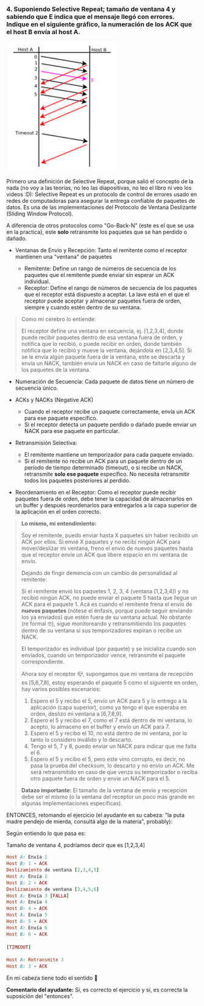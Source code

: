 ### 4. Suponiendo Selective Repeat; tamaño de ventana 4 y sabiendo que E indica que el mensaje llegó con errores. Indique en el siguiente gráfico, la numeración de los ACK que el host B envía al host A.

![alt text](ejercicio4.png)

Primero una definición de Selective Repeat, porque salió el concepto de la nada (no voy a las teorías, no leo las diapositivas, no leo el libro ni veo los videos :D): Selective Repeat es un protocolo de control de errores usado en redes de computadoras para asegurar la entrega confiable de paquetes de datos. Es una de las implementaciones del Protocolo de Ventana Deslizante (Sliding Window Protocol).

A diferencia de otros protocolos como "Go-Back-N" (este es el que se usa en la practica), este **solo** retransmite los paquetes que se han perdido o dañado.

- Ventanas de Envío y Recepción: Tanto el remitente como el receptor mantienen una "ventana" de paquetes

    - Remitente: Define un rango de números de secuencia de los paquetes que el remitente puede enviar sin esperar un ACK individual.
    - Receptor: Define el rango de números de secuencia de los paquetes que el receptor está dispuesto a aceptar. La lave está en el que el receptor puede aceptar y almacenar paquetes fuera de orden, siempre y cuando estén dentro de su ventana.

>Como mi cerebro lo entiende:
>
>El receptor define una ventana en secuencia, ej. [1,2,3,4], donde puede recibir paquetes dentro de esa ventana fuera de orden, y notifica que lo recibió, o puede recibir en orden, donde también notifica que lo recibió y mueve la ventana, dejándola en [2,3,4,5].
>Si se le envía algún paquete fuera de la ventana, este se descarta y envía un NACK, también envía un NACK en caso de faltarle alguno de los paquetes de la ventana.

- Numeración de Secuencia: Cada paquete de datos tiene un número de secuencia único.

- ACKs y NACKs (Negative ACK)

    - Cuando el receptor recibe un paquete correctamente, envía un ACK para ese paquete específico.
    - Si el receptor detecta un paquete perdido o dañado puede enviar un NACK para ese paquete en particular.

- Retransmisión Selectiva:

    - El remitente mantiene un temporizador para cada paquete enviado.
    - Si el remitente no recibe un ACK para un paquete dentro de un período de tiempo determinado (timeout), o si recibe un NACK, retransmite **solo ese paquete** específico. No necesita retransmitir todos los paquetes posteriores al perdido.

- Reordenamiento en el Receptor: Como el receptor puede recibir paquetes fuera de orden, debe tener la capacidad de almacenarlos en un buffer y después reordenarlos para entregarlos a la capa superior de la aplicación en el orden correcto.

>**Lo mismo, mi entendimiento:**
>
>Soy el remitente, puedo enviar hasta X paquetes sin haber recibido un ACK por ellos. Si envié X paquetes y no recibí ningún ACK para mover/deslizar mi ventana, freno el envío de nuevos paquetes hasta que el receptor envíe un ACK que libere espacio en mi ventana de envío.
>
>Dejando de fingir demencia con un cambio de personalidad al remitente:
>
>Si el remitente envió los paquetes 1, 2, 3, 4 (ventana [1,2,3,4]) y no recibió ningún ACK, no puede enviar el paquete 5 hasta que llegue un ACK para el paquete 1. Acá es cuando el remitente frena el envío de **nuevos paquetes** (nótese el énfasis, porque puede seguir enviando los ya enviados) que estén fuera de su ventana actual. No obstante (re formal 🤓), sigue monitoreando y retransmitiendo los paquetes dentro de su ventana si sus temporizadores expiran o recibe un NACK.
>
>El temporizador es individual (por paquete) y se inicializa cuando son enviados, cuando un temporizador vence, retransmite el paquete correspondiente.
>
>Ahora soy el receptor 📪, supongamos que mi ventana de recepción es [5,6,7,8], estoy esperando el paquete 5 como el siguiente en orden, hay varios posibles escenarios:
>
>1) Espero el 5 y recibo el 5, envío un ACK para 5 y lo entrego a la aplicación (capa superior), como ya tengo el que esperaba en orden, deslizo mi ventana a [6,7,8,9].
>2) Espero el 5 y recibo el 7, como el 7 está dentro de mi ventana, lo acepto, lo almaceno en el buffer y envío un ACK para 7.
>3) Espero el 5 y recibo el 10, no está dentro de mi ventana, por lo tanto lo considero inválido y lo descarto.
>4) Tengo el 5, 7 y 8, puedo enviar un NACK para indicar que me falta el 6.
>5) Espero el 5 y recibo el 5, pero este vino corrupto, es decir, no pasa la prueba del checksum, lo descarto y no envío un ACK. Me será retransmitido en caso de que venza su temporizador o reciba otro paquete fuera de orden y envíe un NACK para el 5.
>
>**Datazo importante:** El tamaño de la ventana de envío y recepción debe ser el mismo (o la ventana del receptor un poco más grande en algunas implementaciones específicas).


ENTONCES, retomando el ejercicio (el ayudante en su cabeza: "la puta madre pendejo de mierda, consultá algo de la materia", probably):

Según entiendo lo que pasa es:

Tamaño de ventana 4, podríamos decir que es [1,2,3,4]

```ruby
Host A: Envía 1
Host B: 1 - ACK
Deslizamiento de ventana [2,3,4,5]
Host A: Envía 2
Host B: 2 - ACK
Deslizamiento de ventana [3,4,5,6]
Host A: Envía 3 [FALLA]
Host A: Envía 4
Host B: 4 - ACK
Host A: Envía 5
Host B: 5 - ACK
Host A: Envía 6
Host B: 6 - ACK

[TIMEOUT]

Host A: Retransmite 3
Host B: 3 - ACK
```

En mi cabeza tiene todo el sentido 🤠 

**Comentario del ayudante:** Sí, es correcto el ejercicio y sí, es correcta la suposición del "entonces".